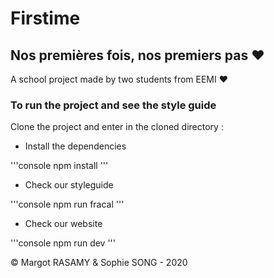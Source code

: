 # Firstime 
## Nos premières fois, nos premiers pas ❤️
A school project made by two students from EEMI ❤️

### To run the project and see the style guide
Clone the project and enter in the cloned directory :

* Install the dependencies

'''console
npm install
'''

* Check our styleguide

'''console
npm run fracal
'''

* Check our website

'''console
npm run dev
'''

© Margot RASAMY & Sophie SONG - 2020

